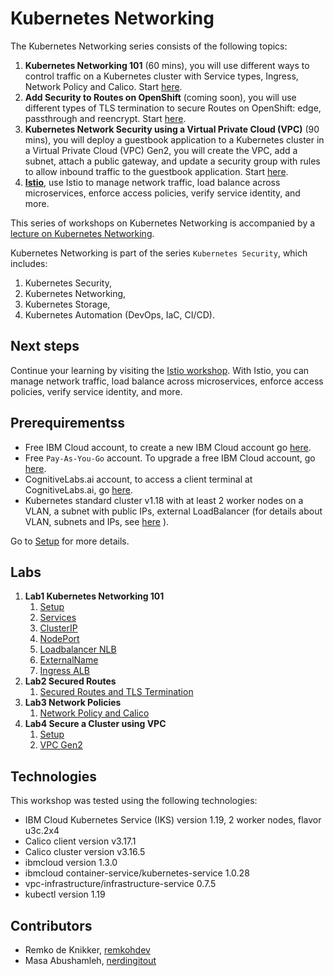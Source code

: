 # Kubernetes Networking

The Kubernetes Networking series consists of the following topics:

1. **Kubernetes Networking 101** (60 mins), you will use different ways to control traffic on a Kubernetes cluster with Service types, Ingress, Network Policy and Calico. Start [here](services/services.md).
2. **Add Security to Routes on OpenShift** (coming soon), you will use different types of TLS termination to secure Routes on OpenShift: edge, passthrough and reencrypt. Start [here](route/secured-routes.md).
3. **Kubernetes Network Security using a Virtual Private Cloud (VPC)** (90 mins), you will deploy a guestbook application to a Kubernetes cluster in a Virtual Private Cloud (VPC) Gen2, you will create the VPC, add a subnet, attach a public gateway, and update a security group with rules to allow inbound traffic to the guestbook application. Start [here](vpc/vpcgen2.md).
4. **[Istio](https://ibm.github.io/istio101/)**, use Istio to manage network traffic, load balance across microservices, enforce access policies, verify service identity, and more.

This series of workshops on Kubernetes Networking is accompanied by a [lecture on Kubernetes Networking](https://raw.githubusercontent.com/IBM/kubernetes-networking/master/pdf/KubernetesNetworking-Lecture.pdf).

Kubernetes Networking is part of the series `Kubernetes Security`, which includes:

1. Kubernetes Security,
2. Kubernetes Networking,
3. Kubernetes Storage,
4. Kubernetes Automation (DevOps, IaC, CI/CD).

## Next steps

Continue your learning by visiting the [Istio workshop](https://ibm.github.io/istio101/). With Istio, you can manage network traffic, load balance across microservices, enforce access policies, verify service identity, and more.

## Prerequirementss

* Free IBM Cloud account, to create a new IBM Cloud account go [here](https://ibm.github.io/workshop-setup/NEWACCOUNT/).
* Free `Pay-As-You-Go` account. To upgrade a free IBM Cloud account, go [here](https://ibm.github.io/workshop-setup/PAYASYOUGO/).
* CognitiveLabs.ai account, to access a client terminal at CognitiveLabs.ai, go [here](https://ibm.github.io/workshop-setup/COGNITIVECLASS/).
* Kubernetes standard cluster v1.18 with at least 2 worker nodes on a VLAN, a subnet with public IPs, external LoadBalancer (for details about VLAN, subnets and IPs, see [here](https://cloud.ibm.com/docs/containers?topic=containers-subnets) ).

Go to [Setup](setup/setup1.md) for more details.

## Labs

1. **Lab1 Kubernetes Networking 101**
    1. [Setup](services/setup1.md)
    2. [Services](services/services.md)
    3. [ClusterIP](services/clusterip.md)
    4. [NodePort](services/nodeport.md)
    5. [Loadbalancer NLB](services/loadbalancer.md)
    6. [ExternalName](services/externalname.md)
    7. [Ingress ALB](services/ingress-alb.md)
1. **Lab2 Secured Routes**
    1. [Secured Routes and TLS Termination](route/secured-routes.md)
1. **Lab3 Network Policies**
    1. [Network Policy and Calico](calico/networkpolicy.md)
1. **Lab4 Secure a Cluster using VPC**
    1. [Setup](vpc/setup2.md)
    2. [VPC Gen2](vpc/vpcgen2.md)

## Technologies

This workshop was tested using the following technologies:

* IBM Cloud Kubernetes Service (IKS) version 1.19, 2 worker nodes, flavor u3c.2x4
* Calico client version v3.17.1
* Calico cluster version v3.16.5
* ibmcloud version 1.3.0
* ibmcloud container-service/kubernetes-service   1.0.28
* vpc-infrastructure/infrastructure-service 0.7.5
* kubectl version 1.19

## Contributors

* Remko de Knikker, [remkohdev](https://github.com/remkohdev)
* Masa Abushamleh, [nerdingitout](https://github.com/nerdingitout)
